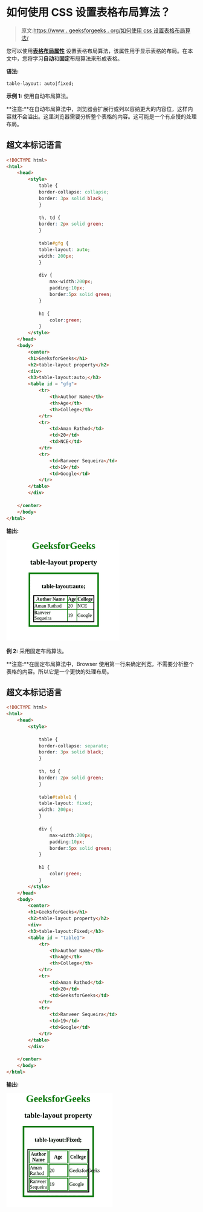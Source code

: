 # 如何使用 CSS 设置表格布局算法？

> 原文:[https://www . geeksforgeeks . org/如何使用 css 设置表格布局算法/](https://www.geeksforgeeks.org/how-to-set-the-table-layout-algorithm-using-css/)

您可以使用[**表格布局属性**](https://www.geeksforgeeks.org/css-table-layout-property/) 设置表格布局算法，该属性用于显示表格的布局。在本文中，您将学习**自动**和**固定**布局算法来形成表格。

**语法:**

```html
table-layout: auto|fixed;
```

**示例 1:** 使用自动布局算法。

**注意:**在自动布局算法中，浏览器会扩展行或列以容纳更大的内容位，这样内容就不会溢出。这里浏览器需要分析整个表格的内容。这可能是一个有点慢的处理布局。

## 超文本标记语言

```html
<!DOCTYPE html>
<html>
    <head>
        <style>
            table {
            border-collapse: collapse;
            border: 3px solid black;
            }

            th, td {
            border: 2px solid green;
            }

            table#gfg {
            table-layout: auto;
            width: 200px;
            }

            div {
                max-width:200px;
                padding:10px;
                border:5px solid green;
            }

            h1 {
                color:green;
            }
        </style>
    </head>
    <body>
        <center>
        <h1>GeeksforGeeks</h1>
        <h2>table-layout property</h2>
        <div>
        <h3>table-layout:auto;</h3>
        <table id = "gfg">
            <tr>
                <th>Author Name</th>
                <th>Age</th>
                <th>College</th>
            </tr>
            <tr>
                <td>Aman Rathod</td>
                <td>20</td>
                <td>NCE</td>
            </tr>
            <tr>
                <td>Ranveer Sequeira</td>
                <td>19</td>
                <td>Google</td>
            </tr>
        </table>
        </div>

    </center>
    </body>
</html>
```

**输出:**

![](img/53dc39cafae9e0be67d186615599369e.png)

**例 2:** 采用固定布局算法。

**注意:**在固定布局算法中，Browser 使用第一行来确定列宽，不需要分析整个表格的内容。所以它是一个更快的处理布局。

## 超文本标记语言

```html
<!DOCTYPE html>
<html>
    <head>
        <style>

            table {
            border-collapse: separate;
            border: 3px solid black;
            }

            th, td {
            border: 2px solid green;
            }

            table#table1 {
            table-layout: fixed;
            width: 200px;
            }

            div {
                max-width:200px;
                padding:10px;
                border:5px solid green;
            }

            h1 {
                color:green;
            }
        </style>
    </head>
    <body>
        <center>
        <h1>GeeksforGeeks</h1>
        <h2>table-layout property</h2>
        <div>
        <h3>table-layout:Fixed;</h3>
        <table id = "table1">
            <tr>
                <th>Author Name</th>
                <th>Age</th>
                <th>College</th>
            </tr>
            <tr>
                <td>Aman Rathod</td>
                <td>20</td>
                <td>GeeksforGeeks</td>
            </tr>
            <tr>
                <td>Ranveer Sequeira</td>
                <td>19</td>
                <td>Google</td>
            </tr>
        </table>
        </div>

    </center>
    </body>
</html>
```

**输出:**

![](img/475b5fe8a081fcbf7a302aafdce76b8f.png)